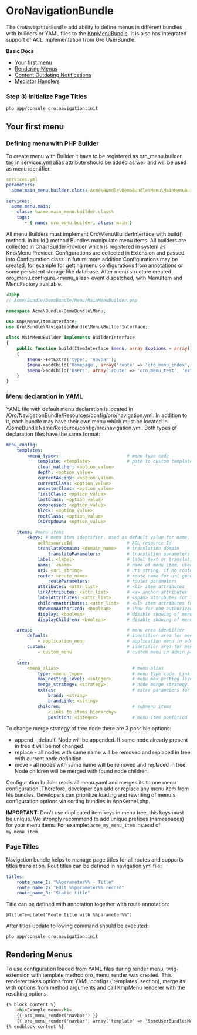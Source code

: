 OroNavigationBundle
===================

The `OroNavigationBundle` add ability to define menus in different bundles with builders or YAML files
to the [KnpMenuBundle](https://github.com/KnpLabs/KnpMenuBundle). It is also has integrated support of
ACL implementation from Oro UserBundle.

**Basic Docs**

* [Your first menu](#first-menu)
* [Rendering Menus](#rendering-menus)
* [Content Outdating Notifications](./Resources/doc/content_outdating.md)
* [Mediator Handlers](./Resources/doc/mediator-handlers.md)

<a name="first-menu"></a>

### Step 3) Initialize Page Titles
```
php app/console oro:navigation:init
```

## Your first menu

### Defining menu with PHP Builder

To create menu with Builder it have to be registered as oro_menu.builder tag in services.yml
alias attribute should be added as well and will be used as menu identifier.

```yaml
services.yml
parameters:
  acme.main_menu.builder.class: Acme\Bundle\DemoBundle\Menu\MainMenuBuilder

services:
  acme.menu.main:
    class: %acme.main_menu.builder.class%
    tags:
       - { name: oro_menu.builder, alias: main }
```
All menu Builders must implement Oro\Menu\BuilderInterface with build() method. In build() method Bundles manipulate
menu items. All builders are collected in ChainBuilderProvider which is registered in system as Knp\Menu Provider.
Configurations are collected in Extension and passed into Configuration class. In future more
addition Configurations may be created, for example for getting menu configurations from annotations or some persistent
storage like database. After menu structure created oro_menu.configure.<menu_alias> event dispatched, with MenuItem
and MenuFactory available.

``` php
<?php
// Acme/Bundle/DemoBundle/Menu/MainMenuBuilder.php

namespace Acme\Bundle\DemoBundle\Menu;

use Knp\Menu\ItemInterface;
use Oro\Bundle\NavigationBundle\Menu\BuilderInterface;

class MainMenuBuilder implements BuilderInterface
{
    public function build(ItemInterface $menu, array $options = array(), $alias = null)
    {
        $menu->setExtra('type', 'navbar');
        $menu->addChild('Homepage', array('route' => 'oro_menu_index', 'extras' => array('position' => 10)));
        $menu->addChild('Users', array('route' => 'oro_menu_test', 'extras' => array('position' => 2)));
    }
}
```
### Menu declaration in YAML
YAML file with default menu declaration is located in /Oro/NavigationBundle/Resources/config/oro/navigation.yml.
In addition to it, each bundle may have their own menu which must be located in /SomeBundleName/Resource/config/oro/navigation.yml.
Both types of declaration files have the same format:

```yaml
menu_config:
    templates:
        <menu_type>:                          # menu type code
            template: <template>              # path to custom template for renderer
            clear_matcher: <option_value>
            depth: <option_value>
            currentAsLink: <option_value>
            currentClass: <option_value>
            ancestorClass: <option_value>
            firstClass: <option_value>
            lastClass: <option_value>
            compressed: <option_value>
            block: <option_value>
            rootClass: <option_value>
            isDropdown: <option_value>

    items: #menu items
        <key>: # menu item identifier. used as default value for name, route and label, if it not set in options
            aclResourceId                     # ACL resource Id
            translateDomain: <domain_name>    # translation domain
                translateParameters:          # translation parameters
            label: <label>                    # label text or translation string template
            name:  <name>                     # name of menu item, used as default for route
            uri: <uri_string>                 # uri string, if no route parameter set
            route: <route_name>               # route name for uri generation, if not set and uri not set - loads from key
                routeParameters:              # router parameters
            attributes: <attr_list>           # <li> item attributes
            linkAttributes: <attr_list>       # <a> anchor attributes
            labelAttributes: <attr_list>      # <span> attributes for text items without link
            childrenAttributes: <attr_list>   # <ul> item attributes for nested lists
            showNonAuthorized: <boolean>      # show for non-authorized users
            display: <boolean>                # disable showing of menu item
            displayChildren: <boolean>        # disable showing of menu item children

    areas:                                    # menu area identifier
        default:                              # identifier area for menu in admin panel
            - application_menu                # application menu in admin panel
        custom:                               # identifier area for menu in custom place
            - custom_menu                     # custom menu in admin panel

    tree:
        <menu_alias>                            # menu alias
            type: <menu_type>                   # menu type code. Link to menu template section.
            max_nesting_level: <integer>        # menu max nesting level
            merge_strategy: <strategy>          # node merge strategy. possible strategies are append|replace|move
            extras:                             # extra parameters for container renderer
                brand: <string>
                brandLink: <string>
            children:                           # submenu items
                <links to items hierarchy>
                position: <integer>             # menu item posiotion
```

To change merge strategy of tree node there are 3 possible options:
 - append - default. Node will be appended. If same node already present in tree it will be not changed.
 - replace - all nodes with same name will be removed and replaced in tree with current node definition
 - move - all nodes with same name will be removed and replaced in tree. Node children will be merged with found node children.

Configuration builder reads all menu.yaml and merges its to one menu configuration. Therefore, developer can add or
replace any menu item from his bundles. Developers can prioritize loading and rewriting of menu's configuration
options via sorting bundles in AppKernel.php.

**IMPORTANT:**  Don't use duplicated item keys in menu tree, this keys must be unique. We strongly recommend to add unique prefixes (namespaces) for your menu items.
For example: `acme_my_menu_item` instead of `my_menu_item`.

### Page Titles

Navigation bundle helps to manage page titles for all routes and supports titles translation.
Rout titles can be defined in navigation.yml file:
```yaml
titles:
    route_name_1: "%%parameter%% - Title"
    route_name_2: "Edit %%parameter%% record"
    route_name_3: "Static title"
```

Title can be defined with annotation together with route annotation:
```
@TitleTemplate("Route title with %%parameter%%")
```

After titles update following command should be executed:
```
php app/console oro:navigation:init
```

## Rendering Menus

To use configuration loaded from YAML files during render menu, twig-extension with template method oro_menu_render
was created. This renderer takes options from YAML configs ('templates' section), merge its with options from method
arguments and call KmpMenu renderer with the resulting options.

```html
{% block content %}
    <h1>Example menu</h1>
    {{ oro_menu_render('navbar') }}
    {{ oro_menu_render('navbar', array('template' => 'SomeUserBundle:Menu:customdesign.html.twig')) }}
{% endblock content %}
```

